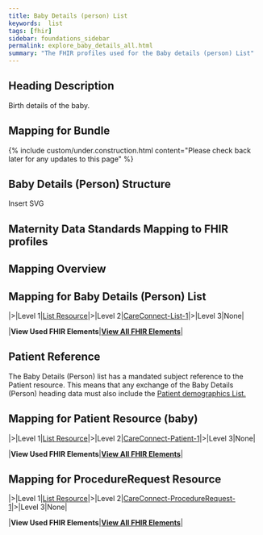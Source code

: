 ```yaml
---
title: Baby Details (person) List
keywords:  list
tags: [fhir]
sidebar: foundations_sidebar
permalink: explore_baby_details_all.html
summary: "The FHIR profiles used for the Baby details (person) List"
---
```

## Heading Description ##
Birth details of the baby.

## Mapping for Bundle ##

{% include custom/under.construction.html content="Please check back later for any updates to this page" %}

## Baby Details (Person) Structure ##

Insert SVG

## Maternity Data Standards Mapping to FHIR profiles ##

## Mapping Overview ##

## Mapping for Baby Details (Person) List ##

|>|Level 1|[List Resource](http://hl7.org/fhir/stu3/list.html)|>|Level 2|[CareConnect-List-1](https://fhir.hl7.org.uk/STU3/StructureDefinition/CareConnect-List-1)|>|Level 3|None|

|**View Used FHIR Elements**|**[View All FHIR Elements](explore_baby_details.html#mapping-for-baby-details-(person)-list)**|

## Patient Reference ##

The Baby Details (Person) list has a mandated subject reference to the Patient resource. This means that any exchange of the Baby Details (Person) heading data must also include the [Patient demographics List.](explore_patient_demographics.html)


## Mapping for Patient Resource (baby) ##

|>|Level 1|[List Resource](http://hl7.org/fhir/stu3/patient.html)|>|Level 2|[CareConnect-Patient-1](https://fhir.hl7.org.uk/STU3/StructureDefinition/CareConnect-Patient-1)|>|Level 3|None|

|**View Used FHIR Elements**|**[View All FHIR Elements](explore_baby_details.html#mapping-for-patient-resource-(baby))**|


## Mapping for ProcedureRequest Resource ##

|>|Level 1|[List Resource](http://hl7.org/fhir/stu3/procedurerequest.html)|>|Level 2|[CareConnect-ProcedureRequest-1](https://fhir.hl7.org.uk/STU3/StructureDefinition/CareConnect-ProcedureRequest-1)|>|Level 3|None|

|**View Used FHIR Elements**|**[View All FHIR Elements](explore_baby_details.html#mapping-for-procedurerequest-resource)**|